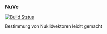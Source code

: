### NuVe
[![Build Status](https://travis-ci.org/Ph0non/NuVe.jl.svg?branch=master)](https://travis-ci.org/Ph0non/NuVe.jl)

Bestimmung von Nuklidvektoren leicht gemacht

